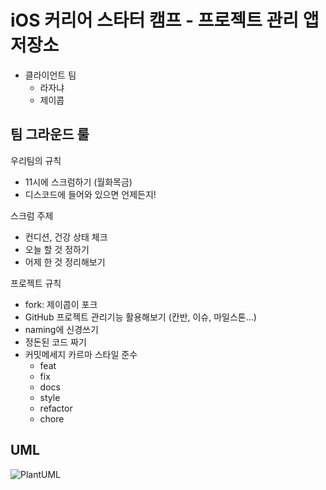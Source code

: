 # iOS 커리어 스타터 캠프 - 프로젝트 관리 앱 저장소

- 클라이언트 팀 
    - 라자냐
    - 제이콥

## 팀 그라운드 룰

우리팀의 규칙
- 11시에 스크럼하기 (월화목금)
- 디스코드에 들어와 있으면 언제든지!

스크럼 주제
- 컨디션, 건강 상태 체크
- 오늘 할 것 정하기
- 어제 한 것 정리해보기

프로젝트 규칙
- fork: 제이콥이 포크
- GitHub 프로젝트 관리기능 활용해보기 (칸반, 이슈, 마일스톤...)
- naming에 신경쓰기
- 정돈된 코드 짜기
- 커밋메세지 카르마 스타일 준수
    - feat
    - fix
    - docs
    - style
    - refactor
    - chore

## UML

![PlantUML](http://www.plantuml.com/plantuml/proxy?src=https://raw.githubusercontent.com/KyungminLeeDev/ios-project-manager/step1/UML.puml)